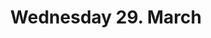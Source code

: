 ---
title: "Wednesday 29. March"
weight: 1
type: programday
menu:
    main:
        weight: 1
        parent: "program"
        name: "Wednesday"
---
